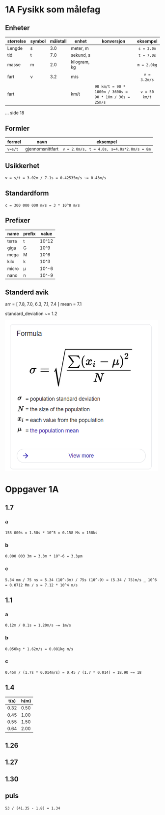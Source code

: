 # 1A Fysikk som målefag

## Enheter

| størrelse | symbol | måletall | enhet        | konversjon                                              |   eksempel    |
| --------- | ------ | -------- | ------------ | ------------------------------------------------------- | :-----------: |
| Lengde    | s      | 3.0      | meter, m     |                                                         |  `s = 3.0m`   |
| tid       | t      | 7.0      | sekund, s    |                                                         |  `t = 7.0s`   |
| masse     | m      | 2.0      | kilogram, kg |                                                         |  `m = 2.0kg`  |
| fart      | v      | 3.2      | m/s          |                                                         | `v = 3.2m/s`  |
| fart      |        |          | km/t         | `90 km/t = 90 * 1000m / 3600s = 90 * 10m / 36s = 25m/s` | `v = 50 km/t` |

... side 18

## Formler

| formel  | navn             | eksempel                                   |
| ------- | ---------------- | ------------------------------------------ |
| `v=s/t` | gjennomsnittfart | `v = 2.0m/s, t = 4.0s, s=4.0s*2.0m/s = 8m` |

## Usikkerhet

`v = s/t = 3.02m / 7.1s = 0.42535m/s ~= 0.43m/s`

## Standardform

`c = 300 000 000 m/s = 3 * 10^8 m/s`

## Prefixer

| name  | prefix | value |
| ----- | ------ | ----- |
| terra | t      | 10^12 |
| giga  | G      | 10^9  |
| mega  | M      | 10^6  |
| kilo  | k      | 10^3  |
| micro | &mu;   | 10^-6 |
| nano  | n      | 10^-9 |

## Standerd avik

arr = [ 7.8, 7.0, 6.3, 7.1, 7.4 ]
mean = 7.1

standard_deviation ~= 1.2

![img](./standard-deviation.png)

# Oppgaver 1A

## 1.7

### a

`158 000s = 1.58s * 10^5 = 0.158 Ms = 158ks`

### b

`0.000 003 3m = 3.3m * 10^-6 = 3.3`&mu;`m`

### c

`5.34 mm / 75 ns = 5.34 (10^-3m) / 75s (10^-9) = (5.34 / 75)m/s _ 10^6 = 0.0712 Mm / s = 7.12 * 10^4 m/s`

## 1.1

### a

`0.12m / 0.1s = 1.20m/s ~= 1m/s`

### b

`0.050kg * 1.62m/s = 0.081kg m/s`

### c

`0.45m / (1.7s * 0.014m/s) = 0.45 / (1.7 * 0.014) = 18.90 ~= 18`

## 1.4

| t(s) | h(m) |
| ---- | ---- |
| 0.32 | 0.50 |
| 0.45 | 1.00 |
| 0.55 | 1.50 |
| 0.64 | 2.00 |

## 1.26

## 1.27

## 1.30

## puls

`53 / (41.35 - 1.8) = 1.34`
